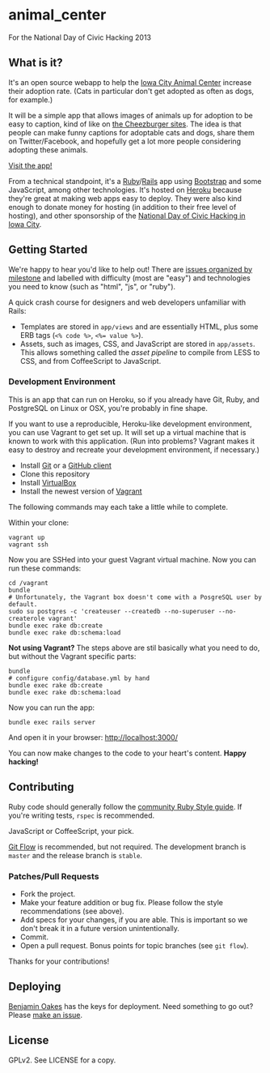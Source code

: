 # animal_center

For the National Day of Civic Hacking 2013

## What is it?

It's an open source webapp to help the [Iowa City Animal Center](http://www.icanimalcenter.org/) increase their adoption rate.  (Cats in particular don't get adopted as often as dogs, for example.)

It will be a simple app that allows images of animals up for adoption to be easy to caption, kind of like on [the Cheezburger sites](http://icanhas.cheezburger.com/lolcats).  The idea is that people can make funny captions for adoptable cats and dogs, share them on Twitter/Facebook, and hopefully get a lot more people considering adopting these animals.

[Visit the app!](http://animal-center.herokuapp.com/)

From a technical standpoint, it's a [Ruby](http://ruby-lang.org/)/[Rails](http://rubyonrails.org/) app using [Bootstrap](http://twitter.github.io/bootstrap/) and some JavaScript, among other technologies.  It's hosted on [Heroku](http://heroku.com/) because they're great at making web apps easy to deploy.  They were also kind enough to donate money for hosting (in addition to their free level of hosting), and other sponsorship of the [National Day of Civic Hacking in Iowa City](http://www.meetup.com/Iowa-Open-Source-Hardware-meetup/events/120069522/).

## Getting Started

We're happy to hear you'd like to help out!  There are [issues organized by milestone](https://github.com/OpenHackIC/animal_center/issues/milestones) and labelled with difficulty (most are "easy") and technologies you need to know (such as "html", "js", or "ruby").

A quick crash course for designers and web developers unfamiliar with Rails:

* Templates are stored in `app/views` and are essentially HTML, plus some ERB tags (`<% code %>`, `<%= value %>`).
* Assets, such as images, CSS, and JavaScript are stored in `app/assets`.  This allows something called the _asset pipeline_ to compile from LESS to CSS, and from CoffeeScript to JavaScript.

### Development Environment

This is an app that can run on Heroku, so if you already have Git, Ruby, and PostgreSQL on Linux or OSX, you're probably in fine shape.

If you want to use a reproducible, Heroku-like development environment, you can use Vagrant to get set up.  It will set up a virtual machine that is known to work with this application.  (Run into problems?  Vagrant makes it easy to destroy and recreate your development environment, if necessary.)

* Install [Git](http://git-scm.com/) or a [GitHub client](https://github.com/)
* Clone this repository
* Install [VirtualBox](https://www.virtualbox.org/)
* Install the newest version of [Vagrant](http://www.vagrantup.com/)

The following commands may each take a little while to complete.

Within your clone:

    vagrant up
    vagrant ssh

Now you are SSHed into your guest Vagrant virtual machine.  Now you can run these commands:

    cd /vagrant
    bundle
    # Unfortunately, the Vagrant box doesn't come with a PosgreSQL user by default.
    sudo su postgres -c 'createuser --createdb --no-superuser --no-createrole vagrant'
    bundle exec rake db:create
    bundle exec rake db:schema:load

**Not using Vagrant?**  The steps above are stil basically what you need to do, but without the Vagrant specific parts:

    bundle
    # configure config/database.yml by hand
    bundle exec rake db:create
    bundle exec rake db:schema:load

Now you can run the app:

    bundle exec rails server

And open it in your browser:  [http://localhost:3000/](http://localhost:3000/)

You can now make changes to the code to your heart's content.  **Happy hacking!**

## Contributing

Ruby code should generally follow the [community Ruby Style guide](https://github.com/bbatsov/ruby-style-guide).  If you're writing tests, `rspec` is recommended.

JavaScript or CoffeeScript, your pick.

[Git Flow](https://github.com/nvie/gitflow) is recommended, but not required.  The development branch is `master` and the release branch is `stable`.

### Patches/Pull Requests

* Fork the project.
* Make your feature addition or bug fix.  Please follow the style recommendations (see above).
* Add specs for your changes, if you are able. This is important so we don't break it in a future version unintentionally.
* Commit.
* Open a pull request. Bonus points for topic branches (see `git flow`).

Thanks for your contributions!

## Deploying

[Benjamin Oakes](https://github.com/benjaminoakes) has the keys for deployment.  Need something to go out?  Please [make an issue](https://github.com/OpenHackIC/animal_center/issues/new).

## License

GPLv2. See LICENSE for a copy.
